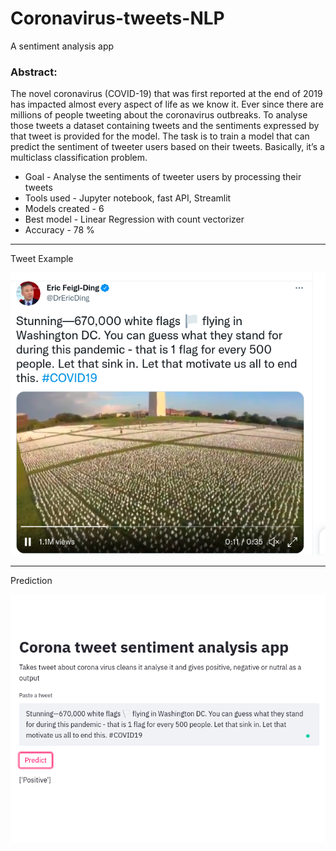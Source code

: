 # Coronavirus-tweets-NLP
A sentiment analysis app
### Abstract:  
   <p> The novel coronavirus (COVID-19) that was first reported at the end of 2019 has impacted almost every aspect of life as we know it. Ever since there are millions of people tweeting about the coronavirus outbreaks. To analyse those tweets a dataset containing tweets and the sentiments expressed by that tweet is provided for the model. The task is to train a model that can predict the sentiment of tweeter users based on their tweets. Basically, it’s a multiclass classification problem.<p>  

- Goal - Analyse the sentiments of tweeter users by processing their tweets  
- Tools used - Jupyter notebook, fast API, Streamlit  
- Models created - 6  
- Best model - Linear Regression with count vectorizer  
- Accuracy - 78 %  

---
Tweet Example

![TweetExample](/Data/Screenshot%20from%202021-09-20%2011-37-44.png)

****
Prediction

![Prediction](/Data/Screenshot%20from%202021-09-22%2012-02-13.png)
